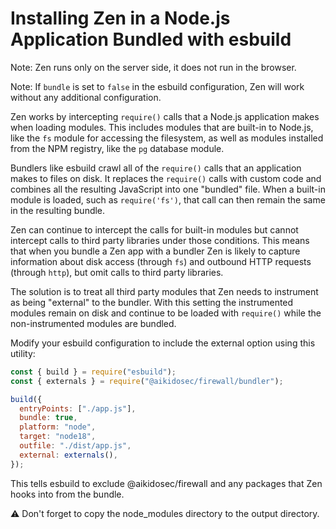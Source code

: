 # Installing Zen in a Node.js Application Bundled with esbuild

Note: Zen runs only on the server side, it does not run in the browser.

Note: If `bundle` is set to `false` in the esbuild configuration, Zen will work without any additional configuration.

Zen works by intercepting `require()` calls that a Node.js application makes when loading modules. This includes modules that are built-in to Node.js, like the `fs` module for accessing the filesystem, as well as modules installed from the NPM registry, like the `pg` database module.

Bundlers like esbuild crawl all of the `require()` calls that an application makes to files on disk. It replaces the `require()` calls with custom code and combines all the resulting JavaScript into one "bundled" file. When a built-in module is loaded, such as `require('fs')`, that call can then remain the same in the resulting bundle.

Zen can continue to intercept the calls for built-in modules but cannot intercept calls to third party libraries under those conditions. This means that when you bundle a Zen app with a bundler Zen is likely to capture information about disk access (through `fs`) and outbound HTTP requests (through `http`), but omit calls to third party libraries.

The solution is to treat all third party modules that Zen needs to instrument as being "external" to the bundler. With this setting the instrumented modules remain on disk and continue to be loaded with `require()` while the non-instrumented modules are bundled.

Modify your esbuild configuration to include the external option using this utility:

```js
const { build } = require("esbuild");
const { externals } = require("@aikidosec/firewall/bundler");

build({
  entryPoints: ["./app.js"],
  bundle: true,
  platform: "node",
  target: "node18",
  outfile: "./dist/app.js",
  external: externals(),
});
```

This tells esbuild to exclude @aikidosec/firewall and any packages that Zen hooks into from the bundle.

⚠️ Don't forget to copy the node_modules directory to the output directory.
